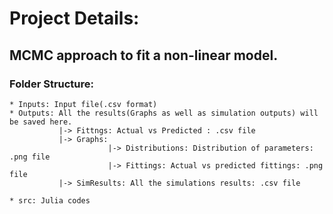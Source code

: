 # Project Details:
MCMC approach to fit a non-linear model.
---

### Folder Structure:
```
* Inputs: Input file(.csv format)
* Outputs: All the results(Graphs as well as simulation outputs) will be saved here.
           |-> Fittngs: Actual vs Predicted : .csv file
           |-> Graphs: 
                      |-> Distributions: Distribution of parameters: .png file
                      |-> Fittings: Actual vs predicted fittings: .png file
           |-> SimResults: All the simulations results: .csv file
        
* src: Julia codes
```
